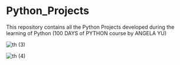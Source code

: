 # Python_Projects
This repository contains all the Python Projects developed during the learning of Python (100 DAYS of PYTHON course by ANGELA YU)


![th (3)](https://github.com/yashigupta4623/Python_Projects/assets/98335217/4c85f476-05f5-4a3b-831f-fe222e669934)

![th (4)](https://github.com/yashigupta4623/Python_Projects/assets/98335217/a83e0e98-7ebd-496e-a665-c79b3a5ecbe3)

